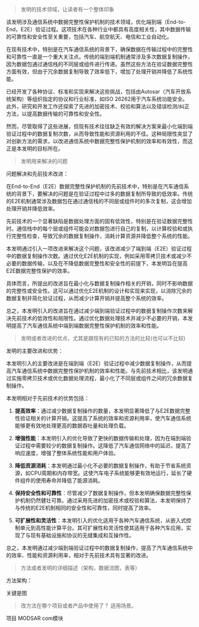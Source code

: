 

> 发明的技术领域，让读者有一个整体印象

该发明涉及通信系统中数据完整性保护机制的技术领域，优化端到端（End-to-End，E2E）验证过程。这项技术在各种行业中都具有高度相关性，其中数据传输的可靠性和安全性至关重要，包括汽车、航空航天、电信和工业自动化。

在现有技术中，特别是在汽车通信系统的背景下，确保数据在传输过程中的完整性和可靠性一直是一个重大关注点。传统的端到端机制通常涉及多次数据复制操作，因为数据包通过通信栈的不同层或组件进行传递。虽然这些方法在验证数据完整性方面有效，但由于冗余数据复制导致了效率低下，增加了处理开销并降低了系统性能。

已经开发了各种协议、标准和实现来解决这些挑战，包括由Autosar（汽车开放系统架构）等组织指定的协议和行业标准，如ISO 26262用于汽车系统功能安全。此外，研究和开发工作还探索了先进的加密技术、校验和算法以及错误检测/纠正方法，以提高数据传输的可靠性和安全性。

然而，尽管取得了这些进展，但现有技术往往缺乏有效的解决方案来最小化端到端验证过程中的数据复制次数，从而导致性能和资源利用的不佳。这种局限性突显了对创新方法的需求，以改进通信系统中数据完整性保护机制的效率和有效性，而这正是本发明的目标所在。



> 发明用来解决的问题

    
问题解决和先前技术改进：

在End-to-End（E2E）数据完整性保护机制的先前技术中，特别是在汽车通信系统的背景下，要解决的问题是在验证过程中过多的数据复制所导致的低效率。传统的E2E机制通常涉及数据包在通过通信栈的不同层或组件时的多次复制，这会增加处理开销并降低效率。

先前技术的一个显著缺陷是数据处理方面的固有低效性，特别是在验证数据完整性时。通信栈中的每个层或组件可能会对数据包进行自己的复制，以计算校验和或执行完整性检查，导致冗余的数据复制操作，消耗计算资源并降低整个系统的性能。

本发明通过引入一项改进来解决这个问题，该改进减少了端到端（E2E）验证过程中的数据复制操作次数。通过优化E2E机制的实现，例如采用零拷贝技术或减少不必要的数据传输，以及在不降低数据完整性和安全性的前提下，本发明旨在提高E2E数据完整性保护的效率。

具体而言，所提出的改进旨在最小化与数据复制操作相关的开销，同时不影响数据的完整性或安全性。这可以通过优化E2E机制的设计和实现来实现，以消除冗余的数据复制并简化验证过程，从而减少计算开销并提高整个系统的效率。

总之，本发明引入的改进旨在通过减少端到端验证过程中的数据复制操作次数来解决先前技术的低效性和局限性。通过优化数据处理技术并减少不必要的开销，本发明提高了汽车通信系统中端到端数据完整性保护机制的效率和性能。



> 发明或者改进的优点，尤其是跟现有的已知的方法的比较(也可以不比较)

  
  
发明的主要改进和优势：

本发明引入的主要改进是在端到端（E2E）验证过程中减少数据复制操作，从而提高汽车通信系统中数据完整性保护机制的效率和性能。与先前技术相比，该发明通过实施零拷贝技术或优化数据处理流程，最小化了不同层或组件之间的冗余数据复制操作。

本发明相对于先前技术的优势包括：

1. **提高效率**：通过减少数据复制操作的数量，本发明显著降低了与E2E数据完整性验证相关的计算开销。这提高了系统的效率和资源利用率，使汽车通信系统能够更有效地处理更高的数据吞吐量和处理负载。
    
2. **增强性能**：本发明引入的优化导致了更快的数据传输和处理，因为在端到端验证过程中需要较少的数据复制操作。这降低了汽车通信网络中的延迟，提高了响应速度，增强了整体系统性能和用户体验。
    
3. **降低资源消耗**：本发明通过最小化不必要的数据复制操作，有助于节省系统资源，如CPU周期和内存带宽。这使汽车电子系统能够更有效地运行，延长了硬件组件的使用寿命并降低了能源消耗。
    
4. **保持安全性和可靠性**：尽管减少了数据复制操作，但本发明确保数据完整性保护机制仍然健壮可靠。通过采用先进的加密技术或校验和算法，本发明保持了与传统的E2E机制相同的安全性和可靠性，同时提高了效率。
    
5. **可扩展性和灵活性**：本发明引入的优化适用于各种汽车通信系统，从嵌入式控制单元到高性能计算平台。其可扩展性和灵活性使其适用于各种汽车应用，实现了与现有基础设施和协议的无缝集成和互操作性。
    

总之，本发明通过减少端到端验证过程中的数据复制操作，提高了汽车通信系统中的效率、性能和资源利用率，相对于先前技术具有显著的改进。



> 方法或者发明的详细描述（架构，数据流图，表等）

方法架构：

关键是图




> 改方法在哪个项目或者产品中使用了？ 适用场景。

项目
MODSAR com模块

